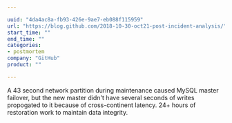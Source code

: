 ```yaml
---

uuid: "4da4ac8a-fb93-426e-9ae7-eb088f115959"
url: "https://blog.github.com/2018-10-30-oct21-post-incident-analysis/"
start_time: ""
end_time: ""
categories:
- postmortem
company: "GitHub"
product: ""

---
```


A 43 second network partition during maintenance caused MySQL master failover, but the new master didn't have several seconds of writes propogated to it because of cross-continent latency.  24+ hours of restoration work to maintain data integrity.
